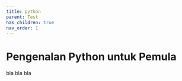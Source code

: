 ```yaml
---
title: python
parent: Test
has_children: true
nav_order: 1
---
```


# Pengenalan Python untuk Pemula

bla bla bla
